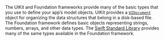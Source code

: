 The UIKit and Foundation frameworks provide many of the basic types that you use to define your app’s model objects. UIKit provides a [`UIDocument`](https://developer.apple.com/documentation/uikit/uidocument) object for organizing the data structures that belong in a disk-based file. The Foundation framework defines basic objects representing strings, numbers, arrays, and other data types. The [Swift Standard Library](https://developer.apple.com/documentation/swift/swift_standard_library) provides many of the same types available in the Foundation framework.